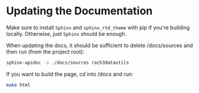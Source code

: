 # Updating the Documentation
Make sure to install `Sphinx` and `sphinx_rtd_theme` with pip if you're 
building locally. Otherwise, just `Sphinx` should be enough.

When updating the docs, it should be sufficient to delete /docs/sources and 
then run (from the project root):
```bash
sphinx-apidoc -o ./docs/sources rach3datautils
```
If you want to build the page, cd into /docs and run:
```bash
make html
```
